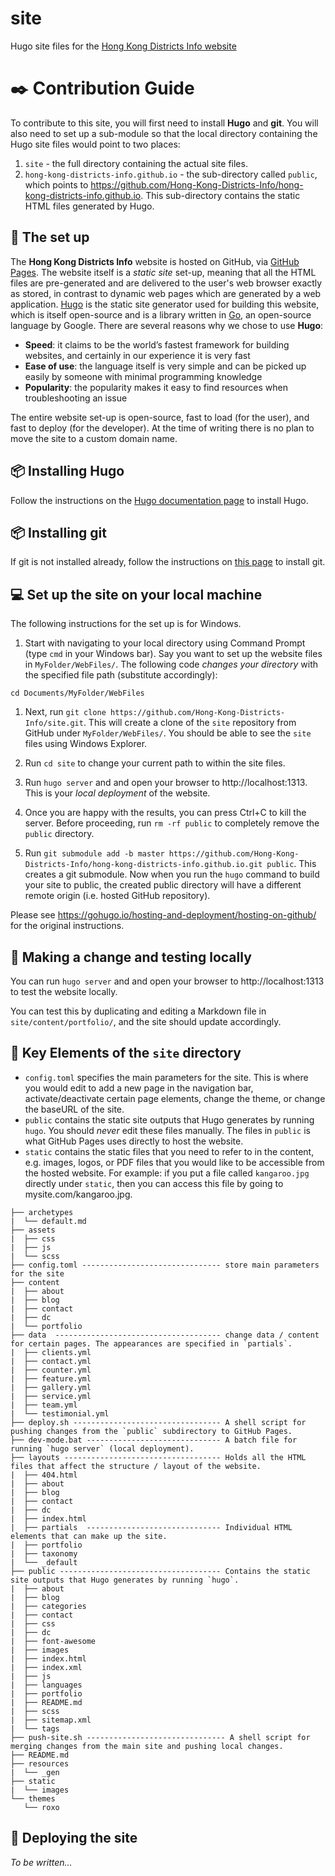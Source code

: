 # site
Hugo site files for the [Hong Kong Districts Info website](https://hong-kong-districts-info.github.io/)

# :black_nib: Contribution Guide

To contribute to this site, you will first need to install **Hugo** and **git**. You will also need to set up a sub-module so that the local directory containing the Hugo site files would point to two places:

1. `site` - the full directory containing the actual site files. 
2. `hong-kong-districts-info.github.io` - the sub-directory called `public`, which points to https://github.com/Hong-Kong-Districts-Info/hong-kong-districts-info.github.io. This sub-directory contains the static HTML files generated by Hugo. 

## :page_with_curl: The set up

The **Hong Kong Districts Info** website is hosted on GitHub, via [GitHub Pages](https://pages.github.com/). The website itself is a _static site_ set-up, meaning that all the HTML files are pre-generated and are delivered to the user's web browser exactly as stored, in contrast to dynamic web pages which are generated by a web application. [Hugo](https://gohugo.io/) is the static site generator used for building this website, which is itself open-source and is a library written in [Go](https://golang.org/), an open-source language by Google. There are several reasons why we chose to use **Hugo**:

- **Speed**: it claims to be the world’s fastest framework for building websites, and certainly in our experience it is very fast
- **Ease of use**: the language itself is very simple and can be picked up easily by someone with minimal programming knowledge
- **Popularity**: the popularity makes it easy to find resources when troubleshooting an issue

The entire website set-up is open-source, fast to load (for the user), and fast to deploy (for the developer). At the time of writing there is no plan to move the site to a custom domain name.

## 📦 Installing Hugo

Follow the instructions on the [Hugo documentation page](https://gohugo.io/getting-started/installing/#windows) to install Hugo.

## 📦 Installing git

If git is not installed already, follow the instructions on [this page](https://git-scm.com/book/en/v2/Getting-Started-Installing-Git) to install git.

## 💻 Set up the site on your local machine

The following instructions for the set up is for Windows.

1. Start with navigating to your local directory using Command Prompt (type `cmd` in your Windows bar). Say you want to set up the website files in `MyFolder/WebFiles/`. The following code _changes your directory_ with the specified file path (substitute accordingly):
``` 
cd Documents/MyFolder/WebFiles
```

1. Next, run `git clone https://github.com/Hong-Kong-Districts-Info/site.git`. This will create a clone of the `site` repository from GitHub under `MyFolder/WebFiles/`. You should be able to see the `site` files using Windows Explorer.

1. Run `cd site` to change your current path to within the site files. 

1. Run `hugo server` and and open your browser to http://localhost:1313. This is your _local deployment_ of the website.

1. Once you are happy with the results, you can press Ctrl+C to kill the server. Before proceeding, run `rm -rf public` to completely remove the `public` directory.

1. Run `git submodule add -b master https://github.com/Hong-Kong-Districts-Info/hong-kong-districts-info.github.io.git public`. This creates a git submodule. Now when you run the `hugo` command to build your site to public, the created public directory will have a different remote origin (i.e. hosted GitHub repository).

Please see https://gohugo.io/hosting-and-deployment/hosting-on-github/ for the original instructions.

## 🔩 Making a change and testing locally

You can run `hugo server` and and open your browser to http://localhost:1313 to test the website locally.

You can test this by duplicating and editing a Markdown file in `site/content/portfolio/`, and the site should update accordingly.

## 🔎 Key Elements of the `site` directory


- `config.toml` specifies the main parameters for the site. This is where you would edit to add a new page in the navigation bar, activate/deactivate certain page elements, change the theme, or change the baseURL of the site. 
- `public` contains the static site outputs that Hugo generates by running `hugo`. You should *never* edit these files manually. The files in `public` is what GitHub Pages uses directly to host the website. 
- `static` contains the static files that you need to refer to in the content, e.g. images, logos, or PDF files that you would like to be accessible from the hosted website. For example: if you put a file called `kangaroo.jpg` directly under `static`, then you can access this file by going to mysite.com/kangaroo.jpg.

```
├── archetypes
|  └── default.md
├── assets
|  ├── css
|  ├── js
|  └── scss
├── config.toml ------------------------------- store main parameters for the site
├── content
|  ├── about
|  ├── blog
|  ├── contact
|  ├── dc
|  └── portfolio
├── data  ------------------------------------- change data / content for certain pages. The appearances are specified in `partials`.
|  ├── clients.yml
|  ├── contact.yml
|  ├── counter.yml
|  ├── feature.yml
|  ├── gallery.yml
|  ├── service.yml
|  ├── team.yml
|  └── testimonial.yml
├── deploy.sh --------------------------------- A shell script for pushing changes from the `public` subdirectory to GitHub Pages.
├── dev-mode.bat ------------------------------ A batch file for running `hugo server` (local deployment).
├── layouts ----------------------------------- Holds all the HTML files that affect the structure / layout of the website.
|  ├── 404.html
|  ├── about
|  ├── blog
|  ├── contact
|  ├── dc
|  ├── index.html
|  ├── partials  ------------------------------ Individual HTML elements that can make up the site.
|  ├── portfolio
|  ├── taxonomy
|  └── _default
├── public ------------------------------------ Contains the static site outputs that Hugo generates by running `hugo`.
|  ├── about
|  ├── blog
|  ├── categories
|  ├── contact
|  ├── css
|  ├── dc
|  ├── font-awesome
|  ├── images
|  ├── index.html
|  ├── index.xml
|  ├── js
|  ├── languages
|  ├── portfolio
|  ├── README.md
|  ├── scss
|  ├── sitemap.xml
|  └── tags
├── push-site.sh ------------------------------- A shell script for merging changes from the main site and pushing local changes.
├── README.md
├── resources
|  └── _gen
├── static
|  └── images
└── themes
   └── roxo
```   

## 🔌 Deploying the site

_To be written..._
